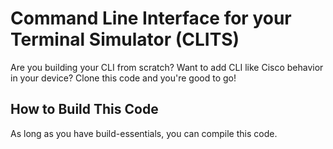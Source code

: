 # Command Line Interface for your Terminal Simulator (CLITS)

Are you building your CLI from scratch? Want to add CLI like Cisco behavior in your device? Clone this code and you're good to go!

## How to Build This Code

As long as you have build-essentials, you can compile this code.